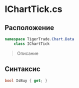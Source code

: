 
# IChartTick.cs
## Расположение
```csharp
namespace TigerTrade.Chart.Data  
    class IChartTick
```

> Описание

## Синтаксис
```csharp
bool IsBuy { get; }
```
